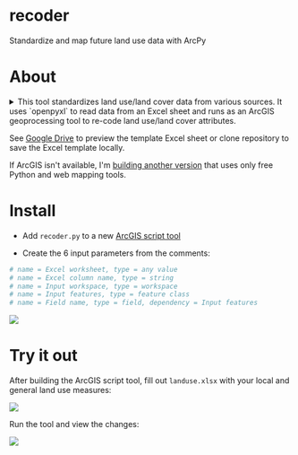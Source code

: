 # recoder
Standardize and map future land use data with ArcPy

# About

<details>
<summary>
This tool standardizes land use/land cover data from various sources. It uses `openpyxl` to read data from an Excel sheet and runs as an ArcGIS geoprocessing tool to re-code land use/land cover attributes.
</summary>

<p>
<br>
This tool was developed for the Rhode Island Statewide Planning Program to build a composite future land use map. Municipalities designate their own future land use classes, so to analyze differences between municipal future land use trends land use classes need to be standardized. Often municipal land use data is too big to edit manually, so a geoprocessing tool automates the data management and processing.

`Openpyxl` is used to get cell values from the template sheet, but the tool can be edited to handle various formats and write back to the sheet. `Openpyxl` is used for flexibility, but Pandas can also be used in this format.
</p>
</details>


See [Google Drive](https://drive.google.com/file/d/0BzpR0X1lXypvVTBTOVpmNWt4OUU/view?usp=sharing) to preview the template Excel sheet or clone repository to save the Excel template locally.

If ArcGIS isn't available, I'm [building another version](https://github.com/soyrice/frecoder) that uses only free Python and web mapping tools.

# Install

* Add `recoder.py` to a new [ArcGIS script tool](http://pro.arcgis.com/en/pro-app/help/analysis/geoprocessing/basics/create-a-python-script-tool.htm)

* Create the 6 input parameters from the comments:
```python
# name = Excel worksheet, type = any value
# name = Excel column name, type = string
# name = Input workspace, type = workspace
# name = Input features, type = feature class
# name = Field name, type = field, dependency = Input features
```

![](https://user-images.githubusercontent.com/22160049/31854162-18cc0c52-b663-11e7-9b22-ebb348f7504f.png)

# Try it out

After building the ArcGIS script tool, fill out `landuse.xlsx` with your local and general land use measures:

![](https://user-images.githubusercontent.com/22160049/31854150-f27f426c-b662-11e7-8c72-9f0c96f7687d.png)

Run the tool and view the changes:

![](https://user-images.githubusercontent.com/22160049/31854138-d8e7d756-b662-11e7-9972-229713a8d5e9.png)

